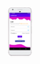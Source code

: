 <img src="https://github.com/thantsin4ung/AdmodCodelab/blob/master/CodelabLogin/screenshot/device-2020-04-16-153113.png" width="48">
